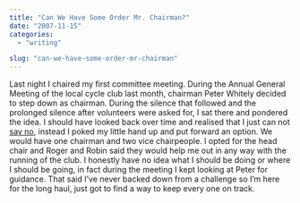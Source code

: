 ```yaml
---
title: "Can We Have Some Order Mr. Chairman?"
date: "2007-11-15"
categories:
  - "writing"

slug: "can-we-have-some-order-mr-chairman"
---
```


Last night I chaired my first committee meeting. During the Annual General Meeting of the local cycle club last month, chairman Peter Whitely decided to step down as chairman. During the silence that followed and the prolonged silence after volunteers were asked for, I sat there and pondered the idea. I should have looked back over time and realised that I just can not [say no](https://adamchamberlin.info/2005/10/quick-promotions/), instead I poked my little hand up and put forward an option. We would have one chairman and two vice chairpeople. I opted for the head chair and Roger and Robin said they would help me out in any way with the running of the club. I honestly have no idea what I should be doing or where I should be going, in fact during the meeting I kept looking at Peter for guidance. That said I’ve never backed down from a challenge so I’m here for the long haul, just got to find a way to keep every one on track.
